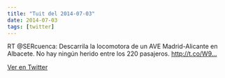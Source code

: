 ```yaml
---
title: "Tuit del 2014-07-03"
date: 2014-07-03
tags: [twitter]
---
```


RT @SERcuenca: Descarrila la locomotora de un AVE Madrid-Alicante en Albacete. No hay ningún herido entre los 220 pasajeros. http://t.co/W9…



[Ver en Twitter](https://twitter.com/i/web/status/484490048583499776)
